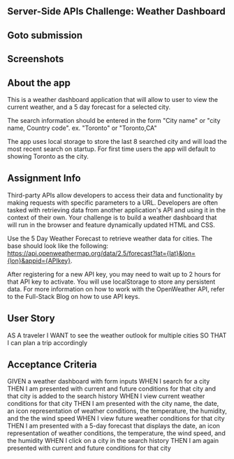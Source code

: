 	
## Server-Side APIs Challenge: Weather Dashboard

## Goto submission

## Screenshots

## About the app
This is a weather dashboard application that will allow to user to view the current weather,
and a 5 day forecast for a selected city. 

The search information should be entered in the form "City name" or "city name, Country code".
ex. "Toronto" or "Toronto,CA"

The app uses local storage to store the last 8 searched city and will load the most recent search on startup.
For first time users the app will default to showing Toronto as the city.

## Assignment Info
Third-party APIs allow developers to access their data and functionality 
by making requests with specific parameters to a URL. Developers are often 
tasked with retrieving data from another application's API and using it in 
the context of their own. Your challenge is to build a weather dashboard that 
will run in the browser and feature dynamically updated HTML and CSS.

Use the 5 Day Weather Forecast to retrieve weather data for cities. The base 
should look like the following: 
https://api.openweathermap.org/data/2.5/forecast?lat={lat}&lon={lon}&appid={APIkey}. 

After registering for a new API key, you may need to wait up to 2 hours for 
that API key to activate.
You will use localStorage to store any persistent data. For more information on how to work with the OpenWeather API, refer to the Full-Stack Blog on how to use API keys.

## User Story
AS A traveler
I WANT to see the weather outlook for multiple cities
SO THAT I can plan a trip accordingly

## Acceptance Criteria
GIVEN a weather dashboard with form inputs
WHEN I search for a city
THEN I am presented with current and future conditions for that city and that city is added to the search history
WHEN I view current weather conditions for that city
THEN I am presented with the city name, the date, an icon representation of weather conditions, the temperature, the humidity, and the the wind speed
WHEN I view future weather conditions for that city
THEN I am presented with a 5-day forecast that displays the date, an icon representation of weather conditions, the temperature, the wind speed, and the humidity
WHEN I click on a city in the search history
THEN I am again presented with current and future conditions for that city